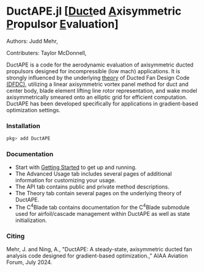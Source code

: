 # DuctAPE.jl [[Duct](#)ed [A](#)xisymmetric [P](#)ropulsor [E](#)valuation]

Authors: Judd Mehr,

Contributers: Taylor McDonnell,

DuctAPE is a code for the aerodynamic evaluation of axisymmetric ducted propulsors designed for incompressible (low mach) applications.
It is strongly influenced by the underlying [theory](https://web.mit.edu/drela/Public/web/dfdc/DFDCtheory12-31.pdf) of Ducted Fan Design Code [(DFDC)](https://web.mit.edu/drela/Public/web/dfdc/), utilizing a linear axisymmetric vortex panel method for duct and center body, blade element lifting line rotor representation, and wake model axisymmetrically smeared onto an elliptic grid for efficient computation.
DuctAPE has been developed specifically for applications in gradient-based optimization settings.


### Installation

```julia
pkg> add DuctAPE
```

### Documentation

- Start with [Getting Started](@ref) to get up and running.
- The Advanced Usage tab includes several pages of additional information for customizing your usage.
- The API tab contains public and private method descriptions.
- The Theory tab contain several pages on the underlying theory of DuctAPE.
- The C$^4$Blade tab contains documentation for the C$^4$Blade submodule used for airfoil/cascade management within DuctAPE as well as state initialization.

### Citing

Mehr, J. and Ning, A., "DuctAPE: A steady-state, axisymmetric ducted fan analysis code designed for gradient-based optimization.," AIAA Aviation Forum, July 2024.
